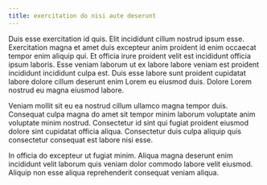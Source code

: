 ```yaml
---
title: exercitation do nisi aute deserunt
---
```


Duis esse exercitation id quis. Elit incididunt cillum nostrud ipsum esse. Exercitation magna et amet duis excepteur anim proident id enim occaecat tempor enim aliquip qui. Et officia irure proident velit est incididunt officia ipsum laboris. Esse veniam laborum ut ex labore labore veniam est proident incididunt incididunt culpa est. Duis esse labore sunt proident cupidatat labore dolore cillum deserunt enim Lorem eu eiusmod duis. Dolore Lorem nostrud eu magna eiusmod labore.

Veniam mollit sit eu ea nostrud cillum ullamco magna tempor duis. Consequat culpa magna do amet sit tempor minim laborum voluptate anim voluptate minim nostrud. Consectetur id sint qui fugiat proident eiusmod dolore sint cupidatat officia aliqua. Consectetur duis culpa aliquip quis consectetur consequat est labore nisi esse.

In officia do excepteur ut fugiat minim. Aliqua magna deserunt enim incididunt velit laborum quis veniam dolor commodo labore velit eiusmod. Aliquip non esse aliqua reprehenderit consequat veniam aliqua.
